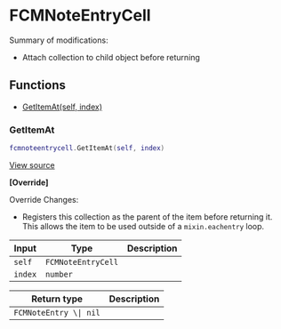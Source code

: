 # FCMNoteEntryCell

Summary of modifications:
- Attach collection to child object before returning

## Functions

- [GetItemAt(self, index)](#getitemat)

### GetItemAt

```lua
fcmnoteentrycell.GetItemAt(self, index)
```

[View source](https://github.com/finale-lua/lua-scripts/tree/master/src/mixin/FCMNoteEntryCell.lua#L29)

**[Override]**

Override Changes:
- Registers this collection as the parent of the item before returning it.
This allows the item to be used outside of a `mixin.eachentry` loop.

| Input | Type | Description |
| ----- | ---- | ----------- |
| `self` | `FCMNoteEntryCell` |  |
| `index` | `number` |  |

| Return type | Description |
| ----------- | ----------- |
| `FCMNoteEntry \\| nil` |  |
